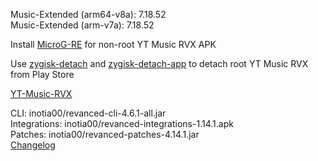 Music-Extended (arm64-v8a): 7.18.52  
Music-Extended (arm-v7a): 7.18.52  

Install [MicroG-RE](https://github.com/WSTxda/MicroG-RE/releases) for non-root YT Music RVX APK  

Use [zygisk-detach](https://github.com/j-hc/zygisk-detach) and [zygisk-detach-app](https://github.com/j-hc/zygisk-detach-app/releases) to detach root YT Music RVX from Play Store  

[YT-Music-RVX](https://github.com/IGOR3K99/YT-Music-RVX)
  
CLI: inotia00/revanced-cli-4.6.1-all.jar  
Integrations: inotia00/revanced-integrations-1.14.1.apk  
Patches: inotia00/revanced-patches-4.14.1.jar  
[Changelog](https://github.com/inotia00/revanced-patches/releases/tag/v4.14.1)  
